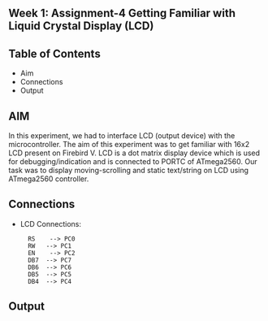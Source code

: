
## Week 1: Assignment-4 Getting Familiar with Liquid Crystal Display (LCD)
## Table of Contents
- Aim
- Connections
- Output

## AIM
In this experiment, we had to interface LCD (output device) with the microcontroller. The aim of this experiment was to get familiar with 16x2 LCD present on Firebird V. LCD is a dot matrix display device which is used for debugging/indication and is connected to PORTC of ATmega2560.
Our task was to display moving-scrolling and static text/string on LCD using ATmega2560 controller.
## Connections

- LCD Connections:
   	  
        RS    --> PC0
        RW   --> PC1
        EN    --> PC2
        DB7  --> PC7
   	    DB6  --> PC6
   	    DB5  --> PC5
   	    DB4  --> PC4






## Output

![]()

![]()

